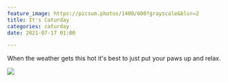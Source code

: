 ```yaml
---
feature_image: https://picsum.photos/1400/600?grayscale&blur=2
title: It's Caturday
categories: caturday
date: 2021-07-17 01:00

---
```

When the weather gets this hot it's best to just put your paws up and relax.

![](/v1626540014/paws_veqwlw.jpg)